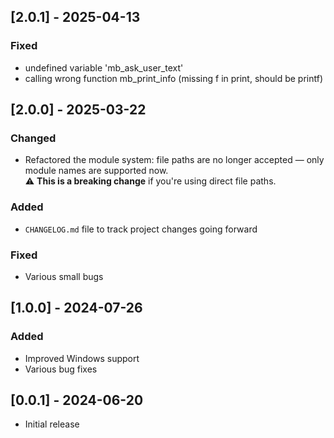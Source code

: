 ## [2.0.1] - 2025-04-13

### Fixed
- undefined variable 'mb_ask_user_text'
- calling wrong function mb_print_info (missing f in print, should be printf)

## [2.0.0] - 2025-03-22

### Changed
- Refactored the module system: file paths are no longer accepted — only module names are supported now.  
  ⚠️ **This is a breaking change** if you're using direct file paths.

### Added
- `CHANGELOG.md` file to track project changes going forward

### Fixed
- Various small bugs

## [1.0.0] - 2024-07-26

### Added
- Improved Windows support
- Various bug fixes

## [0.0.1] - 2024-06-20
- Initial release
